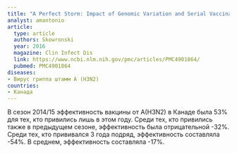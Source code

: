 ```yaml
---
title: "A Perfect Storm: Impact of Genomic Variation and Serial Vaccination on Low Influenza Vaccine Effectiveness During the 2014-2015 Season"
analyst: amantonio
article:
  type: article
  authors: Skowronski
  year: 2016
  magazine: Clin Infect Dis
  link: https://www.ncbi.nlm.nih.gov/pmc/articles/PMC4901864/
  pubmed: PMC4901864
diseases:
- Вирус гриппа штамм A (H3N2)
countries:
- Канада
---
```


В сезон 2014/15 эффективность вакцины от A(H3N2) в Канаде была 53% для тех, кто привились лишь в этом году. Среди тех, кто привились также в предыдущем сезоне, эффективность была отрицательной -32%. Среди тех, кто прививался 3 года подряд, эффективность составляла -54%.
В среднем, эффективность составляла -17%.
